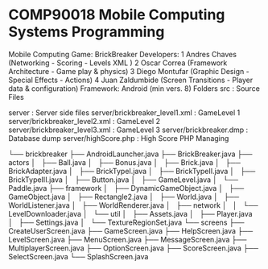 COMP90018 Mobile Computing Systems Programming
===============
Mobile Computing Game: BrickBreaker
Developers:
1 Andres Chaves (Networking - Scoring - Levels XML )
2 Oscar Correa (Framework Architecture - Game play & physics)
3 Diego Montufar (Graphic Design - Special Effects - Actions)
4 Juan Zaldumbide (Screen Transitions - Player data & configuration)
Framework: Android (min vers. 8)
Folders
src    : Source Files
 
server : Server side files
server/brickbreaker_level1.xml : GameLevel 1
server/brickbreaker_level2.xml : GameLevel 2
server/brickbreaker_level3.xml : GameLevel 3
server/brickbreaker.dmp : Database dump
server/highScore.php : High Score PHP Managing


└── brickbreaker
    ├── AndroidLauncher.java
    ├── BrickBreaker.java
    ├── actors
    │   ├── Ball.java
    │   ├── Bonus.java
    │   ├── Brick.java
    │   ├── BrickAdapter.java
    │   ├── BrickTypeI.java
    │   ├── BrickTypeII.java
    │   ├── BrickTypeIII.java
    │   ├── Button.java
    │   ├── GameLevel.java
    │   └── Paddle.java
    ├── framework
    │   ├── DynamicGameObject.java
    │   ├── GameObject.java
    │   ├── Rectangle2.java
    │   ├── World.java
    │   ├── WorldListener.java
    │   ├── WorldRenderer.java
    │   ├── network
    │   │   └── LevelDownloader.java
    │   └── util
    │       ├── Assets.java
    │       ├── Player.java
    │       ├── Settings.java
    │       └── TextureRegionSet.java
    └── screens
        ├── CreateUserScreen.java
        ├── GameScreen.java
        ├── HelpScreen.java
        ├── LevelScreen.java
        ├── MenuScreen.java
        ├── MessageScreen.java
        ├── MultiplayerScreen.java
        ├── OptionScreen.java
        ├── ScoreScreen.java
        ├── SelectScreen.java
        └── SplashScreen.java
